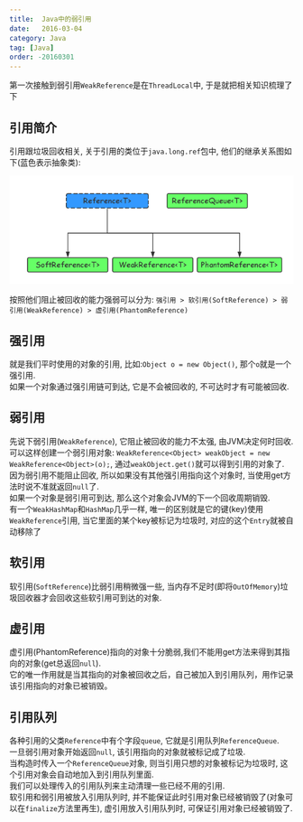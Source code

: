 ```yaml
---
title:  Java中的弱引用
date:   2016-03-04
category: Java
tag: [Java]
order: -20160301
---
```

第一次接触到弱引用`WeakReference`是在`ThreadLocal`中, 于是就把相关知识梳理了下


## 引用简介

引用跟垃圾回收相关, 关于引用的类位于`java.long.ref`包中, 他们的继承关系图如下(蓝色表示抽象类):

![引用相关的类](./img/reference.png)

按照他们阻止被回收的能力强弱可以分为:
`强引用 > 软引用(SoftReference) > 弱引用(WeakReference) > 虚引用(PhantomReference)`

## 强引用

就是我们平时使用的对象的引用, 比如:`Object o = new Object()`, 那个`o`就是一个强引用.  
如果一个对象通过强引用链可到达, 它是不会被回收的, 不可达时才有可能被回收.

## 弱引用

先说下弱引用(`WeakReference`),  它阻止被回收的能力不太强,  由JVM决定何时回收. 可以这样创建一个弱引用对象:
`WeakReference<Object> weakObject = new WeakReference<Object>(o);`, 通过`weakObject.get()`就可以得到引用的对象了.  
因为弱引用不能阻止回收, 所以如果没有其他强引用指向这个对象时, 当使用get方法时说不准就返回`null`了.  
如果一个对象是弱引用可到达, 那么这个对象会JVM的下一个回收周期销毁.  
有一个`WeakHashMap`和`HashMap`几乎一样, 唯一的区别就是它的键(key)使用`WeakReference`引用, 当它里面的某个key被标记为垃圾时, 对应的这个`Entry`就被自动移除了

## 软引用

软引用(`SoftReference`)比弱引用稍微强一些, 当内存不足时(即将`OutOfMemory`)垃圾回收器才会回收这些软引用可到达的对象.

## 虚引用
虚引用(PhantomReference)指向的对象十分脆弱,我们不能用get方法来得到其指向的对象(get总返回`null`).  
它的唯一作用就是当其指向的对象被回收之后，自己被加入到引用队列，用作记录该引用指向的对象已被销毁。

## 引用队列

各种引用的父类`Reference`中有个字段`queue`, 它就是引用队列`ReferenceQueue`.  
一旦弱引用对象开始返回`null`, 该引用指向的对象就被标记成了垃圾.  
当构造时传入一个`ReferenceQueue`对象, 则当引用只想的对象被标记为垃圾时, 这个引用对象会自动地加入到引用队列里面.  
我们可以处理传入的引用队列来主动清理一些已经不用的引用.  
软引用和弱引用被放入引用队列时, 并不能保证此时引用对象已经被销毁了(对象可以在`finalize`方法里再生), 虚引用放入引用队列时, 可保证引用对象已经被销毁了.  

